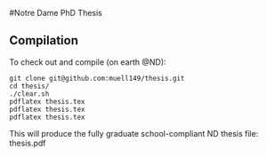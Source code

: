 #Notre Dame PhD Thesis

## Compilation

To check out and compile (on earth @ND):        
        
	git clone git@github.com:muell149/thesis.git
	cd thesis/
	./clear.sh
	pdflatex thesis.tex
	pdflatex thesis.tex
	pdflatex thesis.tex


This will produce the fully graduate school-compliant ND thesis file: thesis.pdf